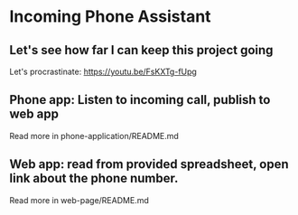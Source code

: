 # Incoming Phone Assistant

## Let's see how far I can keep this project going
Let's procrastinate: https://youtu.be/FsKXTg-fUpg

## Phone app: Listen to incoming call, publish to web app
Read more in phone-application/README.md

## Web app: read from provided spreadsheet, open link about the phone number.
Read more in web-page/README.md

